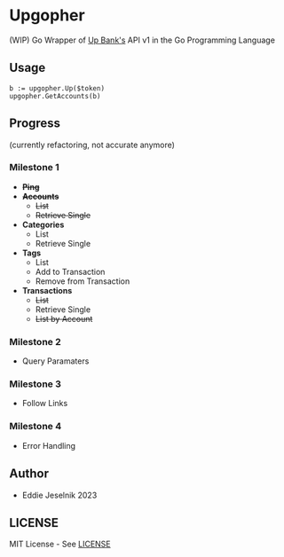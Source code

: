 # Upgopher
(WIP) Go Wrapper of [Up Bank's](https://up.com.au) API v1 in the Go Programming Language

## Usage

```
b := upgopher.Up($token)
upgopher.GetAccounts(b)
```

## Progress
(currently refactoring, not accurate anymore)

### Milestone 1

* ~~**Ping**~~
* ~~**Accounts**~~
  * ~~List~~
  * ~~Retrieve Single~~
* **Categories**
  * List
  * Retrieve Single
* **Tags**
  * List
  * Add to Transaction
  * Remove from Transaction
* **Transactions**
  * ~~List~~
  * Retrieve Single
  * ~~List by Account~~

### Milestone 2

* Query Paramaters

### Milestone 3

* Follow Links

### Milestone 4

* Error Handling

## Author

* Eddie Jeselnik 2023

## LICENSE

MIT License - See [LICENSE](LICENSEw)